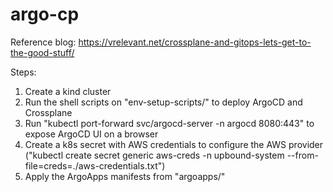 # argo-cp
Reference blog:
https://vrelevant.net/crossplane-and-gitops-lets-get-to-the-good-stuff/


Steps:
1. Create a kind cluster
2. Run the shell scripts on "env-setup-scripts/" to deploy ArgoCD and Crossplane
3. Run "kubectl port-forward svc/argocd-server -n argocd 8080:443" to expose ArgoCD UI on a browser
4. Create a k8s secret with AWS credentials to configure the AWS provider ("kubectl create secret generic aws-creds -n upbound-system --from-file=creds=./aws-credentials.txt")
5. Apply the ArgoApps manifests from "argoapps/"

